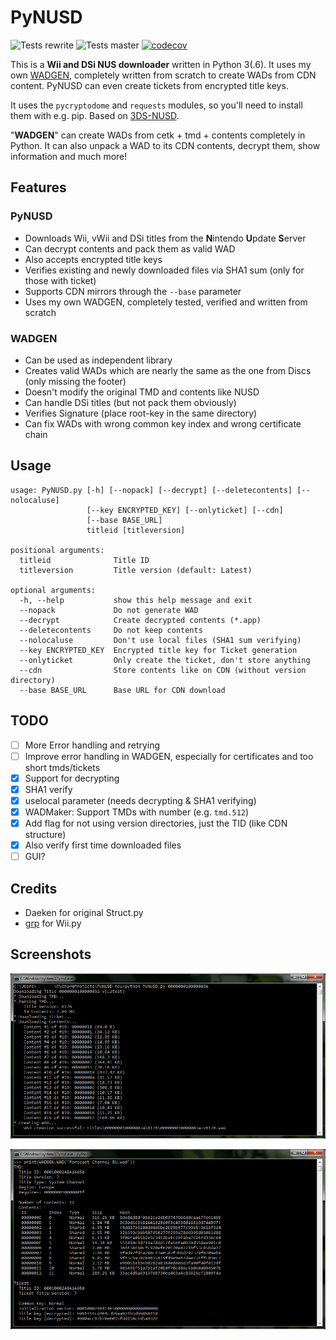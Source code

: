 PyNUSD
========
![Tests rewrite](https://github.com/WiiDatabase/PyNUSD/workflows/Tests/badge.svg?branch=rewrite)
![Tests master](https://github.com/WiiDatabase/PyNUSD/workflows/Tests/badge.svg?branch=master)
[![codecov](https://codecov.io/gh/WiiDatabase/PyNUSD/branch/master/graph/badge.svg)](https://codecov.io/gh/WiiDatabase/PyNUSD)

This is a **Wii and DSi NUS downloader** written in Python 3(.6). It uses my own [WADGEN](WADGEN.py), completely written from scratch to create WADs from CDN content. PyNUSD can even create tickets from encrypted title keys.

It uses the `pycryptodome` and `requests` modules, so you'll need to install them with e.g. pip. Based on [3DS-NUSD](https://github.com/WiiDatabase/3DS-NUSD).

"**WADGEN**" can create WADs from cetk + tmd + contents completely in Python. It can also unpack a WAD to its CDN contents, decrypt them, show information and much more!

## Features
### PyNUSD
* Downloads Wii, vWii and DSi titles from the **N**intendo **U**pdate **S**erver
* Can decrypt contents and pack them as valid WAD
* Also accepts encrypted title keys
* Verifies existing and newly downloaded files via SHA1 sum (only for those with ticket)
* Supports CDN mirrors through the `--base` parameter
* Uses my own WADGEN, completely tested, verified and written from scratch

### WADGEN
* Can be used as independent library
* Creates valid WADs which are nearly the same as the one from Discs (only missing the footer)
* Doesn't modify the original TMD and contents like NUSD
* Can handle DSi titles (but not pack them obviously)
* Verifies Signature (place root-key in the same directory)
* Can fix WADs with wrong common key index and wrong certificate chain

## Usage
```
usage: PyNUSD.py [-h] [--nopack] [--decrypt] [--deletecontents] [--nolocaluse]
                 [--key ENCRYPTED_KEY] [--onlyticket] [--cdn]
                 [--base BASE_URL]
                 titleid [titleversion]

positional arguments:
  titleid              Title ID
  titleversion         Title version (default: Latest)

optional arguments:
  -h, --help           show this help message and exit
  --nopack             Do not generate WAD
  --decrypt            Create decrypted contents (*.app)
  --deletecontents     Do not keep contents
  --nolocaluse         Don't use local files (SHA1 sum verifying)
  --key ENCRYPTED_KEY  Encrypted title key for Ticket generation
  --onlyticket         Only create the ticket, don't store anything
  --cdn                Store contents like on CDN (without version directory)
  --base BASE_URL      Base URL for CDN download
```
  
## TODO
- [ ] More Error handling and retrying
- [ ] Improve error handling in WADGEN, especially for certificates and too short tmds/tickets
- [X] Support for decrypting
- [X] SHA1 verify
- [X] uselocal parameter (needs decrypting & SHA1 verifying)
- [X] WADMaker: Support TMDs with number (e.g. `tmd.512`)
- [X] Add flag for not using version directories, just the TID (like CDN structure)
- [X] Also verify first time downloaded files
- [ ] GUI?
  
## Credits
* Daeken for original Struct.py
* [grp](https://github.com/grp) for Wii.py

## Screenshots
![Screenshot](screenshot.png?raw=true)

![Screenshot2](screenshot2.png?raw=true)